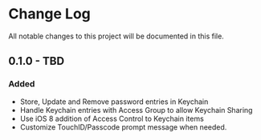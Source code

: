 # Change Log
All notable changes to this project will be documented in this file.

## 0.1.0 - TBD
### Added
- Store, Update and Remove password entries in Keychain
- Handle Keychain entries with Access Group to allow Keychain Sharing
- Use iOS 8 addition of Access Control to Keychain items
- Customize TouchID/Passcode prompt message when needed.


